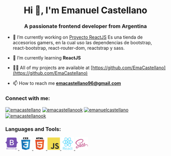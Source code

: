 <h1 align="center">Hi 👋, I'm Emanuel Castellano</h1>
<h3 align="center">A passionate frontend developer from Argentina</h3>

- 🔭 I’m currently working on [Proyecto ReactJS](https://github.com/EmaCastellano/Proyecto-ReactJS.git)
Es una tienda de accesorios gamers, en la cual uso las dependencias de bootstrap, react-bootstrap, react-router-dom, reactstrap y sass.

- 🌱 I’m currently learning **ReactJS**

- 👨‍💻 All of my projects are available at [https://github.com/EmaCastellano](https://github.com/EmaCastellano)

- 📫 How to reach me **emacastellano96@gmail.com**

<h3 align="left">Connect with me:</h3>
<p align="left">
<a href="https://codepen.io/emacastellano" target="blank"><img align="center" src="https://raw.githubusercontent.com/rahuldkjain/github-profile-readme-generator/master/src/images/icons/Social/codepen.svg" alt="emacastellano" height="30" width="40" /></a>
<a href="https://twitter.com/emacastellanook" target="blank"><img align="center" src="https://raw.githubusercontent.com/rahuldkjain/github-profile-readme-generator/master/src/images/icons/Social/twitter.svg" alt="emacastellanook" height="30" width="40" /></a>
<a href="https://linkedin.com/in/emanuelcastellano" target="blank"><img align="center" src="https://raw.githubusercontent.com/rahuldkjain/github-profile-readme-generator/master/src/images/icons/Social/linked-in-alt.svg" alt="emanuelcastellano" height="30" width="40" /></a>
<a href="https://instagram.com/emacastellanook" target="blank"><img align="center" src="https://raw.githubusercontent.com/rahuldkjain/github-profile-readme-generator/master/src/images/icons/Social/instagram.svg" alt="emacastellanook" height="30" width="40" /></a>
</p>

<h3 align="left">Languages and Tools:</h3>
<p align="left"> <a href="https://getbootstrap.com" target="_blank" rel="noreferrer"> <img src="https://raw.githubusercontent.com/devicons/devicon/master/icons/bootstrap/bootstrap-plain-wordmark.svg" alt="bootstrap" width="40" height="40"/> </a> <a href="https://www.w3schools.com/css/" target="_blank" rel="noreferrer"> <img src="https://raw.githubusercontent.com/devicons/devicon/master/icons/css3/css3-original-wordmark.svg" alt="css3" width="40" height="40"/> </a> <a href="https://www.w3.org/html/" target="_blank" rel="noreferrer"> <img src="https://raw.githubusercontent.com/devicons/devicon/master/icons/html5/html5-original-wordmark.svg" alt="html5" width="40" height="40"/> </a> <a href="https://developer.mozilla.org/en-US/docs/Web/JavaScript" target="_blank" rel="noreferrer"> <img src="https://raw.githubusercontent.com/devicons/devicon/master/icons/javascript/javascript-original.svg" alt="javascript" width="40" height="40"/> </a> <a href="https://reactjs.org/" target="_blank" rel="noreferrer"> <img src="https://raw.githubusercontent.com/devicons/devicon/master/icons/react/react-original-wordmark.svg" alt="react" width="40" height="40"/> </a> <a href="https://sass-lang.com" target="_blank" rel="noreferrer"> <img src="https://raw.githubusercontent.com/devicons/devicon/master/icons/sass/sass-original.svg" alt="sass" width="40" height="40"/> </a> </p>

